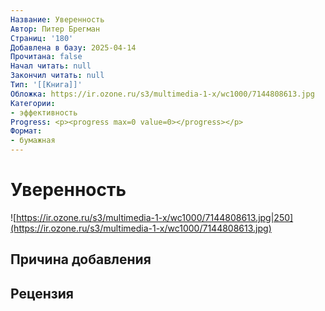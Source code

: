 ```yaml
---
Название: Уверенность
Автор: Питер Брегман
Страниц: '180'
Добавлена в базу: 2025-04-14
Прочитана: false
Начал читать: null
Закончил читать: null
Тип: '[[Книга]]'
Обложка: https://ir.ozone.ru/s3/multimedia-1-x/wc1000/7144808613.jpg
Категории:
- эффективность
Progress: <p><progress max=0 value=0></progress></p>
Формат:
- бумажная
---
```

# Уверенность

![https://ir.ozone.ru/s3/multimedia-1-x/wc1000/7144808613.jpg|250](https://ir.ozone.ru/s3/multimedia-1-x/wc1000/7144808613.jpg)

## Причина добавления


## Рецензия